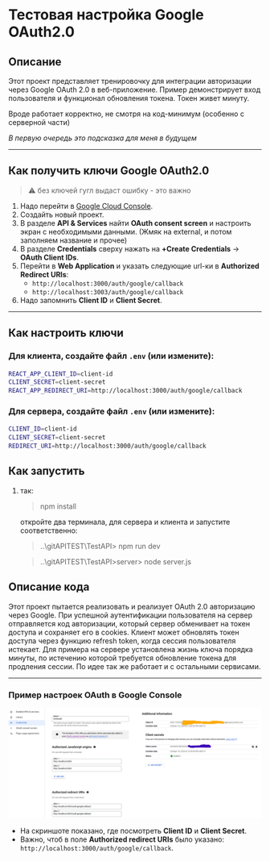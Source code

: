 # Тестовая настройка Google OAuth2.0

## Описание

Этот проект представляет тренировочку для интеграции авторизации через Google OAuth 2.0 в веб-приложение. Пример демонстрирует вход пользователя и функционал обновления токена. Токен живет минуту.

Вроде работает корректно, не смотря на код-минимум (особенно с серверной части)

_В первую очередь это подсказка для меня в будущем_

---

## Как получить ключи Google OAuth2.0

> ⚠️ без ключей гугл выдаст ошибку - это важно

1. Надо перейти в [Google Cloud Console](https://console.cloud.google.com/).
2. Создайть новый проект.
3. В разделе **API & Services** найти **OAuth consent screen** и настроить экран с необходимыми данными. (Жмяк на external, и потом заполняем название и прочее)
4. В разделе **Credentials** сверху нажать на **+Create Credentials** → **OAuth Client IDs**.
5. Перейти в **Web Application** и указать следующие url-ки в **Authorized Redirect URIs**:
   - `http://localhost:3000/auth/google/callback`
   - `http://localhost:3003/auth/google/callback`
6. Надо запомнить **Client ID** и **Client Secret**.

---

## Как настроить ключи

### Для клиента, создайте файл `.env` (или измените):

```bash
REACT_APP_CLIENT_ID=client-id
CLIENT_SECRET=client-secret
REACT_APP_REDIRECT_URI=http://localhost:3000/auth/google/callback
```

### Для сервера, создайте файл `.env` (или измените):

```bash
CLIENT_ID=client-id
CLIENT_SECRET=client-secret
REDIRECT_URI=http://localhost:3000/auth/google/callback
```

## Как запустить

1. так:

   > npm install

   откройте два терминала, для сервера и клиента и запустите соответственно:

   > ..\gitAPITEST\TestAPI> npm run dev

   > ..\gitAPITEST\TestAPI>server> node server.js


## Описание кода

Этот проект пытается реализовать и реализует OAuth 2.0 авторизацию через Google. При успешной аутентификации пользователя на сервер отправляется код авторизации, который сервер обменивает на токен доступа и сохраняет его в cookies. Клиент может обновлять токен доступа через функцию refresh token, когда сессия пользователя истекает. Для примера на сервере установлена жизнь ключа порядка минуты, по истечению которой требуется обновление токена для продления сессии. По идее так же работает и с остальными сервисами.

---

### Пример настроек OAuth в Google Console

![Google OAuth Настройки](./rSrc/googleKeys.png)

- На скриншоте показано, где посмотреть **Client ID** и **Client Secret**.
- Важно, чтоб в поле **Authorized redirect URIs** было указано: `http://localhost:3000/auth/google/callback`.
